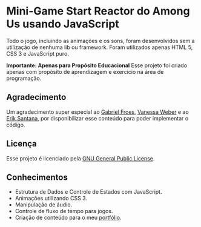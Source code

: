 # Mini-Game Start Reactor do Among Us usando JavaScript

Todo o jogo, incluindo as animações e os sons, foram desenvolvidos sem a utilização de nenhuma lib ou framework. Foram utilizados apenas HTML 5, CSS 3 e JavaScript puro.

**Importante: Apenas para Propósito Educacional**
Esse projeto foi criado apenas com propósito de aprendizagem e exercicio na área de programação.

## Agradecimento

Um agradecimento super especial ao [Gabriel Froes](https://github.com/gabrielfroes), [Vanessa Weber](https://github.com/vweberfroes) e ao [Erik Santana](https://github.com/imerik1/), por disponibilizar esse conteúdo para poder implementar o código.


## Licença

Esse projeto é licenciado pela [GNU General Public License](https://opensource.org/licenses/GPL-3.0).

## Conhecimentos

* Estrutura de Dados e Controle de Estados com JavaScript.
* Animações utilizando CSS 3.
* Manipulação de áudio.
* Controle de fluxo de tempo para jogos.
* Criação de conteúdo para o meu [portfólio](https://github.com/victorhenriqu3).

